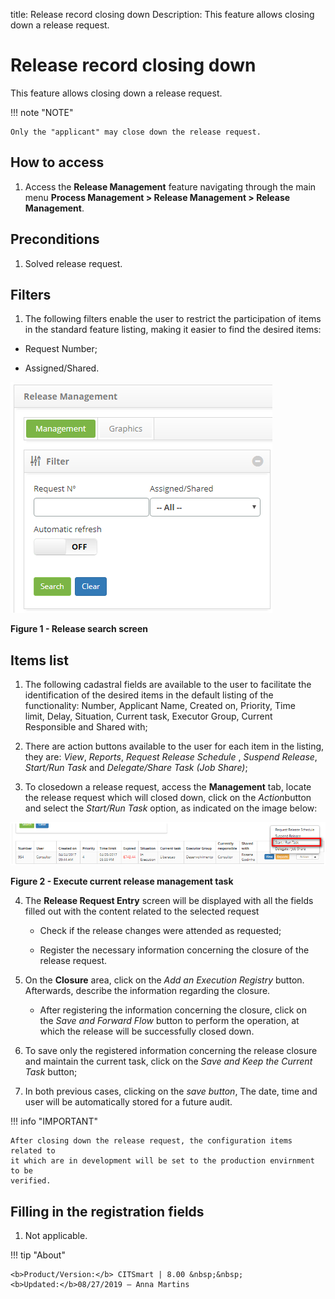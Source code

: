 title: Release record closing down
Description: This feature allows closing down a release request.

# Release record closing down

This feature allows closing down a release request.

!!! note "NOTE"

    Only the "applicant" may close down the release request.

How to access
------------

1.  Access the **Release Management** feature navigating through the main
    menu **Process Management > Release Management > Release
    Management**.

Preconditions
------------

1.  Solved release request.

Filters
------

1.  The following filters enable the user to restrict the participation of items
    in the standard feature listing, making it easier to find the desired items:

-   Request Number;

-   Assigned/Shared.

![figure](images/closure-1.png)

**Figure 1 - Release search screen**

Items list
---------

1.  The following cadastral fields are available to the user to facilitate the
    identification of the desired items in the default listing of the
    functionality: Number, Applicant Name, Created on, Priority, Time
    limit, Delay, Situation, Current task, Executor Group, Current
    Responsible and Shared with;

2.  There are action buttons available to the user for each item in the listing,
    they are: *View*, *Reports*, *Request Release Schedule* , *Suspend
    Release*, *Start/Run Task* and *Delegate/Share Task (Job Share)*;

3.  To closedown a release request, access the **Management** tab, locate the
    release request which will closed down, click on the *Action*button and
    select the *Start/Run Task* option, as indicated on the image below:

   ![figure](images/closure-2.png)
   
   **Figure 2 - Execute current release management task**

4.  The **Release Request Entry** screen will be displayed with all the fields
    filled out with the content related to the selected request

    -   Check if the release changes were attended as requested;

    -   Register the necessary information concerning the closure of the release
    request.

5.  On the **Closure** area, click on the *Add an Execution Registry* button.
    Afterwards, describe the information regarding the closure.

    -   After registering the information concerning the closure, click on the *Save
    and Forward Flow* button to perform the operation, at which the release will
    be successfully closed down.

6.  To save only the registered information concerning the release closure and
    maintain the current task, click on the *Save and Keep the Current
    Task* button;

7.  In both previous cases, clicking on the *save button*, The date, time and
    user will be automatically stored for a future audit.

!!! info "IMPORTANT"

    After closing down the release request, the configuration items related to
    it which are in development will be set to the production envirnment to be
    verified.

Filling in the registration fields
--------------------------------

1.  Not applicable.


!!! tip "About"

    <b>Product/Version:</b> CITSmart | 8.00 &nbsp;&nbsp;
    <b>Updated:</b>08/27/2019 – Anna Martins
